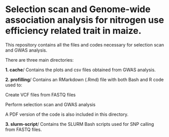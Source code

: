 
# Selection scan and Genome-wide association analysis for nitrogen use efficiency related trait in maize.

This repository contains all the files and codes necessary for selection scan and GWAS analysis.

There are three main directories:

**1. cache**/
Contains the plots and csv files obtained from GWAS analysis.

**2. profilling**/
Contains an RMarkdown (.Rmd) file with both Bash and R code used to:

  Create VCF files from FASTQ files

  Perform selection scan and GWAS analysis
  
  A PDF version of the code is also included in this directory.

**3. slurm-script**/
Contains the SLURM Bash scripts used for SNP calling from FASTQ files.